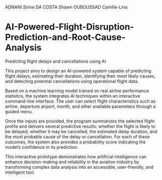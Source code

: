 ADNANI Sirine
DA COSTA Shawn
OUBOUSSAD Camille-Lina

# AI-Powered-Flight-Disruption-Prediction-and-Root-Cause-Analysis
Predicting flight delays and cancellations using AI

This project aims to design an AI-powered system capable of predicting flight delays, estimating their duration, identifying their most likely causes, and detecting potential cancellations using operational flight data.

Based on a machine learning model trained on real airline performance statistics, the system integrates AI techniques within an interactive command-line interface. The user can select flight characteristics such as airline, departure airport, month, and other available parameters through a guided menu.

Once the inputs are provided, the program summarizes the selected flight profile and delivers several predictive results: whether the flight is likely to be delayed, whether it may be cancelled, the estimated delay duration, and the most probable cause of the delay or cancellation. For each of these outcomes, the system also provides a probability score indicating the model’s confidence in its prediction.

This interactive prototype demonstrates how artificial intelligence can enhance decision-making and reliability in the aviation industry by transforming complex data analysis into an accessible, user-friendly, and intelligent tool.
